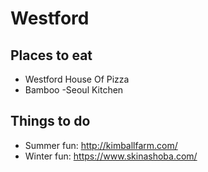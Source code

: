 # Westford

## Places to eat
 - Westford House Of Pizza
 - Bamboo
 -Seoul Kitchen

## Things to do

- Summer fun: http://kimballfarm.com/
- Winter fun: https://www.skinashoba.com/
